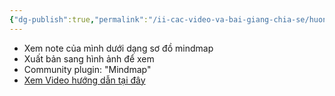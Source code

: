 ```yaml
---
{"dg-publish":true,"permalink":"/ii-cac-video-va-bai-giang-chia-se/huong-dan-xem-mindmap-cua-notes/","dgPassFrontmatter":true,"noteIcon":"1","created":"","updated":""}
---
```


- Xem note của mình dưới dạng sơ đồ mindmap
- Xuất bản sang hình ảnh để xem
- Community plugin: "Mindmap"
- [Xem Video hướng dẫn tại đây](https://www.facebook.com/groups/594306492570157/posts/694446339222838/)